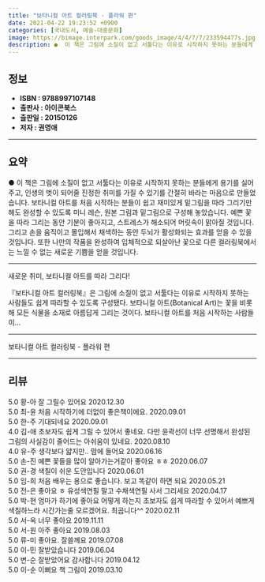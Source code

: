 ```yaml
---
title: "보타니컬 아트 컬러링북 - 플라워 편"
date: 2021-04-22 19:23:52 +0900
categories: [국내도서, 예술-대중문화]
image: https://bimage.interpark.com/goods_image/4/4/7/7/233594477s.jpg
description: ●  이 책은 그림에 소질이 없고 서툴다는 이유로 시작하지 못하는 분들에게 용기를 실어주고, 인생의 벗이 되어줄 진정한 취미를 가질 수 있기를 간절히 바라는 마음으로 만들었습니다. 보타니컬 아트를 처음 시작하는 분들이 쉽고 재미있게 밑그림을 따라 그리기만 해도 완성할 수 있도록 미니 레슨, 원본 그림과 
---
```


## **정보**

- **ISBN : 9788997107148**
- **출판사 : 아이콘북스**
- **출판일 : 20150126**
- **저자 : 권영애**

------



## **요약**

●  이 책은 그림에 소질이 없고 서툴다는 이유로 시작하지 못하는 분들에게 용기를 실어주고, 인생의 벗이 되어줄 진정한 취미를 가질 수 있기를 간절히 바라는 마음으로 만들었습니다. 보타니컬 아트를 처음 시작하는 분들이 쉽고 재미있게 밑그림을 따라 그리기만 해도 완성할 수 있도록 미니 레슨, 원본 그림과 밑그림으로 구성해 놓았습니다. 예쁜 꽃을 따라 그리는 동안 기분이 좋아지고, 스트레스가 해소되어 머릿속이 맑아질 것입니다. 그리고 손을 움직이고 몰입해서 채색하는 동안 두뇌가 활성화되는 효과를 얻을 수 있을 것입니다. 또한 나만의 작품을 완성하여 입체적으로 되살아난 꽃으로 다른 컬러링북에서는 느낄 수 없는 새로운 기쁨을 얻을 것입니다.

------

새로운 취미, 보타니컬 아트를 따라 그리다!

『보타니컬 아트 컬러링북』은 그림에 소질이 없고 서툴다는 이유로 시작하지 못하는 사람들도 쉽게 따라할 수 있도록 구성됐다. 보타니컬 아트(Botanical Art)는 꽃을 비롯해 모든 식물을 소재로 아름답게 그리는 것이다. 보타니컬 아트를 처음 시작하는 사람들이... 

------


보타니컬 아트 컬러링북 - 플라워 편 

------


## **리뷰** 

5.0 황-아 잘 그릴수 있어요 2020.12.30 <br/>5.0 최-윤 처음 시작하기에 더없이 좋은책이에요.  2020.09.01 <br/>5.0 한-주 기대되네요 2020.09.01 <br/>4.0 김-애 초보자도 쉽게 그릴 수 있어서 좋네요.
다만 윤곽선이 너무 선명해서 완성된 그림의 사실감이 줄어드는 아쉬움이 있네요. 2020.08.10 <br/>4.0 유-주 생각보다 얇지만.. 맘에 들어요 2020.06.16 <br/>5.0 손-진 예쁜 꽃들을 많이 알아가는거같아 좋아요 ㅎㅎ 2020.06.07 <br/>5.0 권-경 색칠이 쉬운 도안입니다 2020.06.01 <br/>5.0 임-희 처음 배우는 용으로 좋습니다.
보고 똑같이 하면 되요 2020.05.21 <br/>5.0 전-은 좋아요 ㅎ 유성색연필 말고 수채색연필 사서 그리세요  2020.04.17 <br/>5.0 박-현 엄마가 하기에 좋아요 어떻게 하는지 초보자도 쉽게 따라할 수 있어서 예쁘게 색칠하느라 시간가는줄 모르겠어요. 최곱니다^^ 2020.02.11 <br/>5.0 서-옥 너무 좋아요  2019.11.11 <br/>5.0 서-원 아주 좋아요 2019.08.03 <br/>5.0 류-미 좋아요. 잘쓸께요 2019.07.08 <br/>5.0 이-민 잘받았습니다  2019.06.04 <br/>5.0 변-순 잘받았어요 감사합니다 2019.04.12 <br/>5.0 이-순 이뻐요 책 그림이 2019.03.10 <br/>